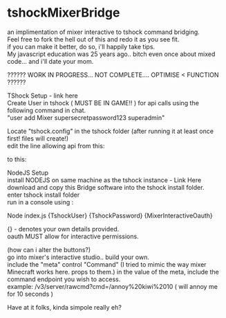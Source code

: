 # tshockMixerBridge
an implimentation of mixer interactive to tshock command bridging.  
Feel free to fork the hell out of this and redo it as you see fit.  
if you can make it better, do so, i'll happily take tips.  
My javascript education was 25 years ago.. bitch even once about mixed code... and i'll date your mom.  
  
?????? WORK IN PROGRESS... NOT COMPLETE.... OPTIMISE < FUNCTION ??????  
  
TShock Setup - link here  
Create User in tshock ( MUST BE IN GAME!! ) for api calls using the following command in chat.  
"user add Mixer supersecretpassword123 superadmin"  
  
Locate "tshock.config" in the tshock folder (after running it at least once first! files will create!)  
edit the line allowing api from this:  
  
to this:  
  
  
  
NodeJS Setup  
install NODEJS on same machine as the tshock instance - Link Here  
download and copy this Bridge software into the tshock install folder.  
enter tshock install folder  
run in a console using :  
  
Node index.js {TshockUser} {TshockPassword} {MixerInteractiveOauth}  
  
{} - denotes your own details provided.  
oauth MUST allow for interactive permissions.  
  
(how can i alter the buttons?)  
go into mixer's interactive studio.. build your own.  
include the "meta" control "Command" (I tried to mimic the way mixer Minecraft works here. props to them.)
in the value of the meta, include the command endpoint you wish to access.  
example: /v3/server/rawcmd?cmd=/annoy%20kiwi%2010 ( will annoy me for 10 seconds )  
  
Have at it folks, kinda simpole really eh?  
